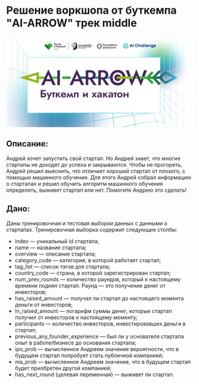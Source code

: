 # Решение воркшопа от буткемпа "AI-ARROW" трек middle
![Image alt](https://github.com/dima0409/AI-ARROW-Middle/blob/main/other/1.jpg)
## Описание:
Андрей хочет запустить свой стартап. Но Андрей знает, что многие стартапы не доходят до успеха и закрываются. Чтобы не прогореть, Андрей решил выяснить, что отличает хороший стартап от плохого, с помощью машинного обучения. Для этого Андрей собрал информацию о стартапах и решил обучить алгоритм машинного обучения определять, выживет стартап или нет. Помогите Андрею это сделать!
## Дано:
Даны тренировочная и тестовая выборки данных с данными о стартапах. Тренировочная выборка содержит следующие столбы:
* index — уникальный id стартапа;
* name — название стартапа;
* overview — описание стартапа;
* category_code — категория, в которой работает стартап;
* tag_list — список тэгов для стартапа;
* country_code — страна, в которой зарегистрирован стартап;
* num_prev_rounds — количество раундов, который к настоящему времени поднял стартап. Раунд — это получение денег от инвесторов;
* has_raised_amount — получал ли стартап до настоящего момента деньги от инвесторов;
* ln_raised_amount — логарифм суммы денег, которые стартап получил от инвесторов к настоящему моменту;
* participants — количество инвесторов, инвестировавших деньги в стартап;
* previous_any_founder_experience — был ли у основателя стартапа опыт в работе/бизнесе до основания стартапа;
* ipo_prob — вычисленное Андреем значение вероятности, что в будущем стартап попробует стать публичной компанией;
* ma_prob — вычисленное Андреем значение, что в будущем стартап будет приобретен другой компанией;
* has_next_round (целевая переменная) — выживет ли стартап.

